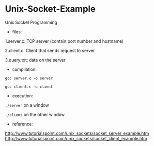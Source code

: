 # Unix-Socket-Example
Unix Socket Programming

* files:

1.server.c: TCP server (contain port number and hostname)

2.client.c: Client that sends request to server

3.query.txt: data on the server

* compilation:

`gcc server.c -o server`

`gcc client.c -o client`

* execution:

`./server` on a window

`./client` on the other window

* reference:

http://www.tutorialspoint.com/unix_sockets/socket_server_example.htm
http://www.tutorialspoint.com/unix_sockets/socket_client_example.htm
